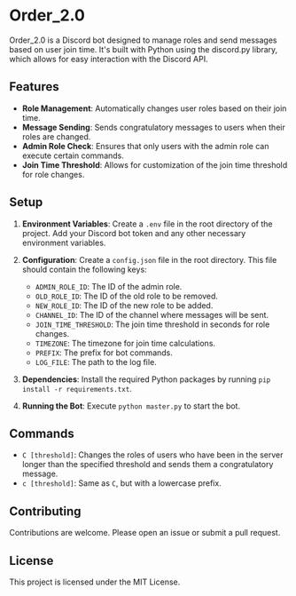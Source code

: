 # Order_2.0

Order_2.0 is a Discord bot designed to manage roles and send messages based on user join time. It's built with Python using the discord.py library, which allows for easy interaction with the Discord API.

## Features

- **Role Management**: Automatically changes user roles based on their join time.
- **Message Sending**: Sends congratulatory messages to users when their roles are changed.
- **Admin Role Check**: Ensures that only users with the admin role can execute certain commands.
- **Join Time Threshold**: Allows for customization of the join time threshold for role changes.

## Setup

1. **Environment Variables**: Create a `.env` file in the root directory of the project. Add your Discord bot token and any other necessary environment variables.

2. **Configuration**: Create a `config.json` file in the root directory. This file should contain the following keys:

   - `ADMIN_ROLE_ID`: The ID of the admin role.
   - `OLD_ROLE_ID`: The ID of the old role to be removed.
   - `NEW_ROLE_ID`: The ID of the new role to be added.
   - `CHANNEL_ID`: The ID of the channel where messages will be sent.
   - `JOIN_TIME_THRESHOLD`: The join time threshold in seconds for role changes.
   - `TIMEZONE`: The timezone for join time calculations.
   - `PREFIX`: The prefix for bot commands.
   - `LOG_FILE`: The path to the log file.

3. **Dependencies**: Install the required Python packages by running `pip install -r requirements.txt`.

4. **Running the Bot**: Execute `python master.py` to start the bot.

## Commands

- `C [threshold]`: Changes the roles of users who have been in the server longer than the specified threshold and sends them a congratulatory message.
- `c [threshold]`: Same as `C`, but with a lowercase prefix.

## Contributing

Contributions are welcome. Please open an issue or submit a pull request.

## License

This project is licensed under the MIT License.
